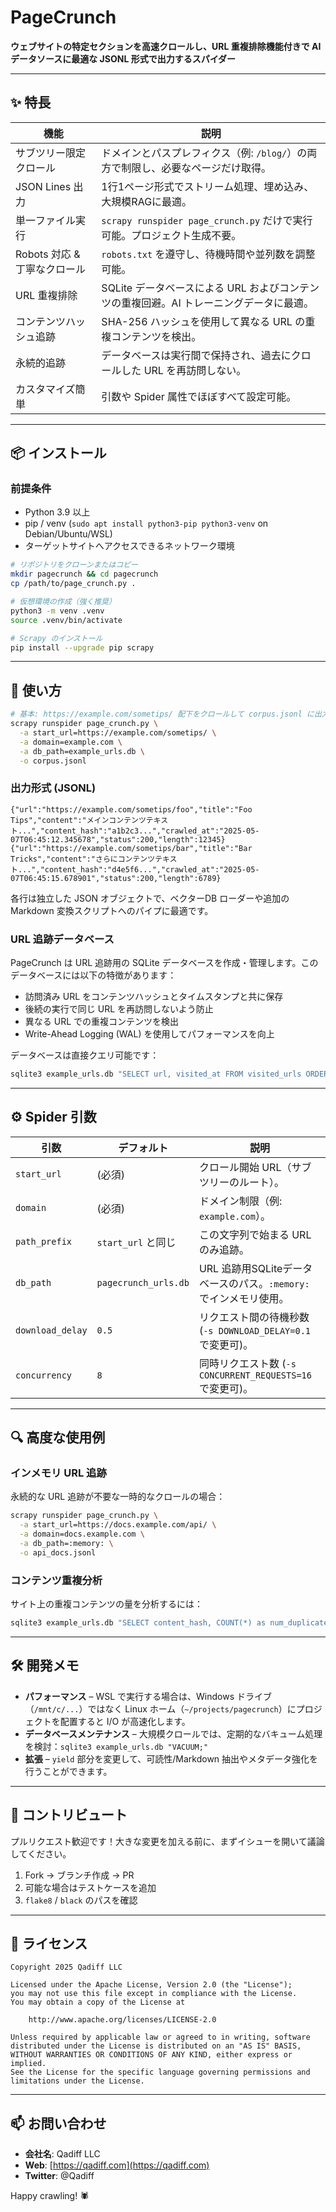 # PageCrunch

**ウェブサイトの特定セクションを高速クロールし、URL 重複排除機能付きで AI データソースに最適な JSONL 形式で出力するスパイダー**

---

## ✨ 特長

| 機能                | 説明                                                       |
| ------------------- | ---------------------------------------------------------- |
| サブツリー限定クロール | ドメインとパスプレフィクス（例: `/blog/`）の両方で制限し、必要なページだけ取得。 |
| JSON Lines 出力     | 1行1ページ形式でストリーム処理、埋め込み、大規模RAGに最適。      |
| 単一ファイル実行      | `scrapy runspider page_crunch.py` だけで実行可能。プロジェクト生成不要。 |
| Robots 対応 & 丁寧なクロール | `robots.txt` を遵守し、待機時間や並列数を調整可能。          |
| URL 重複排除         | SQLite データベースによる URL およびコンテンツの重複回避。AI トレーニングデータに最適。 |
| コンテンツハッシュ追跡  | SHA-256 ハッシュを使用して異なる URL の重複コンテンツを検出。   |
| 永続的追跡           | データベースは実行間で保持され、過去にクロールした URL を再訪問しない。 |
| カスタマイズ簡単      | 引数や Spider 属性でほぼすべて設定可能。                      |

---

## 📦 インストール

### 前提条件

* Python 3.9 以上
* pip / venv (`sudo apt install python3-pip python3-venv` on Debian/Ubuntu/WSL)
* ターゲットサイトへアクセスできるネットワーク環境

```bash
# リポジトリをクローンまたはコピー
mkdir pagecrunch && cd pagecrunch
cp /path/to/page_crunch.py .

# 仮想環境の作成（強く推奨）
python3 -m venv .venv
source .venv/bin/activate

# Scrapy のインストール
pip install --upgrade pip scrapy
```

---

## 🚀 使い方

```bash
# 基本: https://example.com/sometips/ 配下をクロールして corpus.jsonl に出力
scrapy runspider page_crunch.py \
  -a start_url=https://example.com/sometips/ \
  -a domain=example.com \
  -a db_path=example_urls.db \
  -o corpus.jsonl
```

### 出力形式 (JSONL)

```jsonc
{"url":"https://example.com/sometips/foo","title":"Foo Tips","content":"メインコンテンツテキスト...","content_hash":"a1b2c3...","crawled_at":"2025-05-07T06:45:12.345678","status":200,"length":12345}
{"url":"https://example.com/sometips/bar","title":"Bar Tricks","content":"さらにコンテンツテキスト...","content_hash":"d4e5f6...","crawled_at":"2025-05-07T06:45:15.678901","status":200,"length":6789}
```

各行は独立した JSON オブジェクトで、ベクターDB ローダーや追加の Markdown 変換スクリプトへのパイプに最適です。

### URL 追跡データベース

PageCrunch は URL 追跡用の SQLite データベースを作成・管理します。このデータベースには以下の特徴があります：

* 訪問済み URL をコンテンツハッシュとタイムスタンプと共に保存
* 後続の実行で同じ URL を再訪問しないよう防止
* 異なる URL での重複コンテンツを検出
* Write-Ahead Logging (WAL) を使用してパフォーマンスを向上

データベースは直接クエリ可能です：

```bash
sqlite3 example_urls.db "SELECT url, visited_at FROM visited_urls ORDER BY visited_at DESC LIMIT 10;"
```

---

## ⚙️ Spider 引数

| 引数             | デフォルト           | 説明                                           |
| ---------------- | ------------------- | ---------------------------------------------- |
| `start_url`      | (必須)               | クロール開始 URL（サブツリーのルート）。        |
| `domain`         | (必須)               | ドメイン制限（例: `example.com`）。            |
| `path_prefix`    | `start_url` と同じ   | この文字列で始まる URL のみ追跡。              |
| `db_path`        | `pagecrunch_urls.db` | URL 追跡用SQLiteデータベースのパス。`:memory:` でインメモリ使用。 |
| `download_delay` | `0.5`               | リクエスト間の待機秒数 (`-s DOWNLOAD_DELAY=0.1` で変更可)。 |
| `concurrency`    | `8`                 | 同時リクエスト数 (`-s CONCURRENT_REQUESTS=16` で変更可)。 |

---

## 🔍 高度な使用例

### インメモリ URL 追跡

永続的な URL 追跡が不要な一時的なクロールの場合：

```bash
scrapy runspider page_crunch.py \
  -a start_url=https://docs.example.com/api/ \
  -a domain=docs.example.com \
  -a db_path=:memory: \
  -o api_docs.jsonl
```

### コンテンツ重複分析

サイト上の重複コンテンツの量を分析するには：

```bash
sqlite3 example_urls.db "SELECT content_hash, COUNT(*) as num_duplicates FROM visited_urls GROUP BY content_hash HAVING COUNT(*) > 1 ORDER BY num_duplicates DESC;"
```

---

## 🛠 開発メモ

* **パフォーマンス** – WSL で実行する場合は、Windows ドライブ（`/mnt/c/...`）ではなく Linux ホーム（`~/projects/pagecrunch`）にプロジェクトを配置すると I/O が高速化します。
* **データベースメンテナンス** – 大規模クロールでは、定期的なバキューム処理を検討：`sqlite3 example_urls.db "VACUUM;"`
* **拡張** – `yield` 部分を変更して、可読性/Markdown 抽出やメタデータ強化を行うことができます。

---

## 🤝 コントリビュート

プルリクエスト歓迎です！大きな変更を加える前に、まずイシューを開いて議論してください。

1. Fork → ブランチ作成 → PR
2. 可能な場合はテストケースを追加
3. `flake8` / `black` のパスを確認

---

## 📄 ライセンス

```
Copyright 2025 Qadiff LLC

Licensed under the Apache License, Version 2.0 (the "License");
you may not use this file except in compliance with the License.
You may obtain a copy of the License at

    http://www.apache.org/licenses/LICENSE-2.0

Unless required by applicable law or agreed to in writing, software
distributed under the License is distributed on an "AS IS" BASIS,
WITHOUT WARRANTIES OR CONDITIONS OF ANY KIND, either express or implied.
See the License for the specific language governing permissions and
limitations under the License.
```

---

## 📫 お問い合わせ

* **会社名**: Qadiff LLC
* **Web**: [https://qadiff.com](https://qadiff.com)
* **Twitter**: @Qadiff

Happy crawling! 🕷️